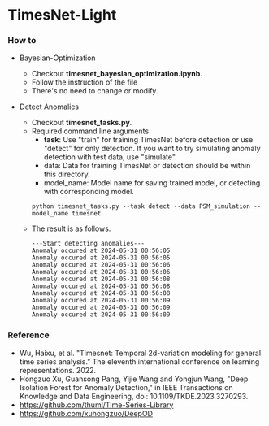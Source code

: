 # TimesNet-Light

### How to
- Bayesian-Optimization
  - Checkout **timesnet_bayesian_optimization.ipynb**.
  - Follow the instruction of the file
  - There's no need to change or modify.


- Detect Anomalies
  - Checkout **timesnet_tasks.py**.
  - Required command line arguments
    - **task**: Use "train" for training TimesNet before detection or use "detect" for only detection. If you want to try simulating anomaly detection with test data, use "simulate".
    - data: Data for training TimesNet or detection should be within this directory.
    - model_name: Model name for saving trained model, or detecting with corresponding model.
    ```
    python timesnet_tasks.py --task detect --data PSM_simulation --model_name timesnet
    ```
  - The result is as follows.
    ```
    ---Start detecting anomalies---
    Anomaly occured at 2024-05-31 00:56:05
    Anomaly occured at 2024-05-31 00:56:05
    Anomaly occured at 2024-05-31 00:56:06
    Anomaly occured at 2024-05-31 00:56:06
    Anomaly occured at 2024-05-31 00:56:08
    Anomaly occured at 2024-05-31 00:56:08
    Anomaly occured at 2024-05-31 00:56:08
    Anomaly occured at 2024-05-31 00:56:09
    Anomaly occured at 2024-05-31 00:56:09
    Anomaly occured at 2024-05-31 00:56:09
    ```



### Reference
- Wu, Haixu, et al. "Timesnet: Temporal 2d-variation modeling for general time series analysis." The eleventh international conference on learning representations. 2022.
- Hongzuo Xu, Guansong Pang, Yijie Wang and Yongjun Wang, "Deep Isolation Forest for Anomaly Detection," in IEEE Transactions on Knowledge and Data Engineering, doi: 10.1109/TKDE.2023.3270293.
- https://github.com/thuml/Time-Series-Library
- https://github.com/xuhongzuo/DeepOD
